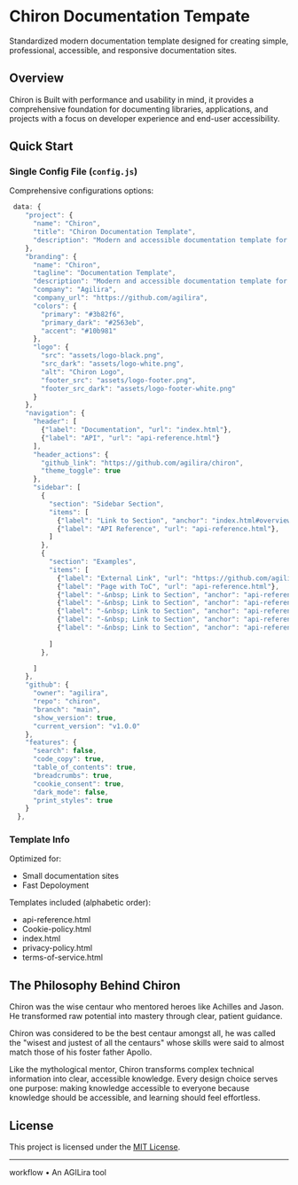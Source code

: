# Chiron Documentation Tempate

Standardized modern documentation template designed for creating simple, professional, accessible, and responsive documentation sites.

## Overview

Chiron is Built with performance and usability in mind, it provides a comprehensive foundation for documenting libraries, applications, and projects with a focus on developer experience and end-user accessibility.

## Quick Start

### Single Config File (`config.js`)

Comprehensive configurations options:

```js
 data: {
    "project": {
      "name": "Chiron",
      "title": "Chiron Documentation Template", 
      "description": "Modern and accessible documentation template for libraries and applications"
    },
    "branding": {
      "name": "Chiron",
      "tagline": "Documentation Template",
      "description": "Modern and accessible documentation template for libraries and applications",
      "company": "Agilira",
      "company_url": "https://github.com/agilira",
      "colors": {
        "primary": "#3b82f6",
        "primary_dark": "#2563eb", 
        "accent": "#10b981"
      },
      "logo": {
        "src": "assets/logo-black.png",
        "src_dark": "assets/logo-white.png",
        "alt": "Chiron Logo",
        "footer_src": "assets/logo-footer.png",
        "footer_src_dark": "assets/logo-footer-white.png"
      }
    },
    "navigation": {
      "header": [
        {"label": "Documentation", "url": "index.html"},
        {"label": "API", "url": "api-reference.html"}
      ],
      "header_actions": {
        "github_link": "https://github.com/agilira/chiron",
        "theme_toggle": true
      },
      "sidebar": [
        {
          "section": "Sidebar Section",
          "items": [
            {"label": "Link to Section", "anchor": "index.html#overview"},
            {"label": "API Reference", "url": "api-reference.html"},
          ]
        },
        {
          "section": "Examples", 
          "items": [
            {"label": "External Link", "url": "https://github.com/agilira/chiron"},
            {"label": "Page with ToC", "url": "api-reference.html"},
            {"label": "-&nbsp; Link to Section", "anchor": "api-reference.html#section1"},
            {"label": "-&nbsp; Link to Section", "anchor": "api-reference.html#section2"},
            {"label": "-&nbsp; Link to Section", "anchor": "api-reference.html#section3"},
            {"label": "-&nbsp; Link to Section", "anchor": "api-reference.html#section4"},
            {"label": "-&nbsp; Link to Section", "anchor": "api-reference.html#section5"}
            
          ]
        },

      ]
    },
    "github": {
      "owner": "agilira",
      "repo": "chiron", 
      "branch": "main",
      "show_version": true,
      "current_version": "v1.0.0"
    },
    "features": {
      "search": false,
      "code_copy": true,
      "table_of_contents": true,
      "breadcrumbs": true,
      "cookie_consent": true,
      "dark_mode": false,
      "print_styles": true
    }
  },
```

### Template Info

Optimized for:
- Small documentation sites
- Fast Depoloyment

Templates included (alphabetic order):
- api-reference.html
- Cookie-policy.html
- index.html
- privacy-policy.html
- terms-of-service.html

## The Philosophy Behind Chiron

Chiron was the wise centaur who mentored heroes like Achilles and Jason. He transformed raw potential into mastery through clear, patient guidance.

Chiron was considered to be the best centaur amongst all, he was called the "wisest and justest of all the centaurs" whose skills were said to almost match those of his foster father Apollo.

Like the mythological mentor, Chiron transforms complex technical information into clear, accessible knowledge. Every design choice serves one purpose: making knowledge accessible to everyone because knowledge should be accessible, and learning should feel effortless.

## License

This project is licensed under the [MIT License](./LICENSE).

---

workflow • An AGILira tool
